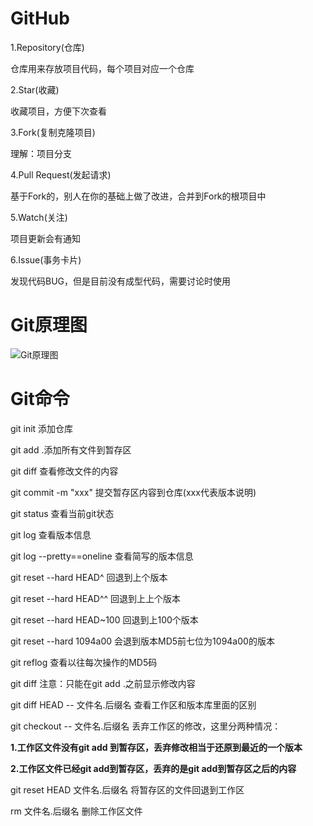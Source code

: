 # GitHub

1.Repository(仓库)

仓库用来存放项目代码，每个项目对应一个仓库

2.Star(收藏)

收藏项目，方便下次查看

3.Fork(复制克隆项目)

理解：项目分支

4.Pull Request(发起请求)

基于Fork的，别人在你的基础上做了改进，合并到Fork的根项目中

5.Watch(关注)

项目更新会有通知

6.Issue(事务卡片)

发现代码BUG，但是目前没有成型代码，需要讨论时使用

# Git原理图

![Git原理图](C:\Users\Administrator\Desktop\杂项\Git原理图.jpg)

# Git命令

git init 添加仓库

git add .添加所有文件到暂存区

git diff 查看修改文件的内容

git commit -m "xxx"     提交暂存区内容到仓库(xxx代表版本说明)

git status  查看当前git状态

git log 查看版本信息

git log --pretty==oneline 查看简写的版本信息

git reset --hard HEAD^  回退到上个版本

git reset --hard HEAD^^ 回退到上上个版本

git reset --hard HEAD~100  回退到上100个版本

git reset --hard 1094a00  会退到版本MD5前七位为1094a00的版本

git reflog 查看以往每次操作的MD5码

git diff  注意：只能在git add .之前显示修改内容

git diff HEAD -- 文件名.后缀名    查看工作区和版本库里面的区别



git checkout -- 文件名.后缀名     丢弃工作区的修改，这里分两种情况：

**1.工作区文件没有git add 到暂存区，丢弃修改相当于还原到最近的一个版本**

**2.工作区文件已经git add到暂存区，丢弃的是git add到暂存区之后的内容**



git reset HEAD 文件名.后缀名  将暂存区的文件回退到工作区

rm 文件名.后缀名 删除工作区文件







